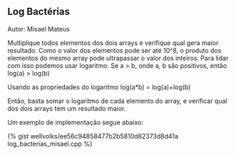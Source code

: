 ## <div id="log">Log Bactérias</div>

Autor: Misael Mateus

Multiplique todos elementos dos dois arrays e verifique qual gera maior resultado. Como o valor dos elementos pode ser até 10^8, o produto dos elementos do mesmo array pode ultrapassar o valor dos inteiros. Para lidar com isso podemos usar logaritmo.
Se a > b, onde a, b são positivos, então log(a) > log(b)

Usando as propriedades do logaritmo
log(a*b) = log(a)+log(b)

Então, basta somar o logaritmo de cada elemento do array, e verificar qual dos dois arrays tem um resultado maior.

Um exemplo de implementação segue abaixo:

{% gist wellvolks/ee56c94858477b2b5810d82373d8d41a log_bacterias_misael.cpp %}
